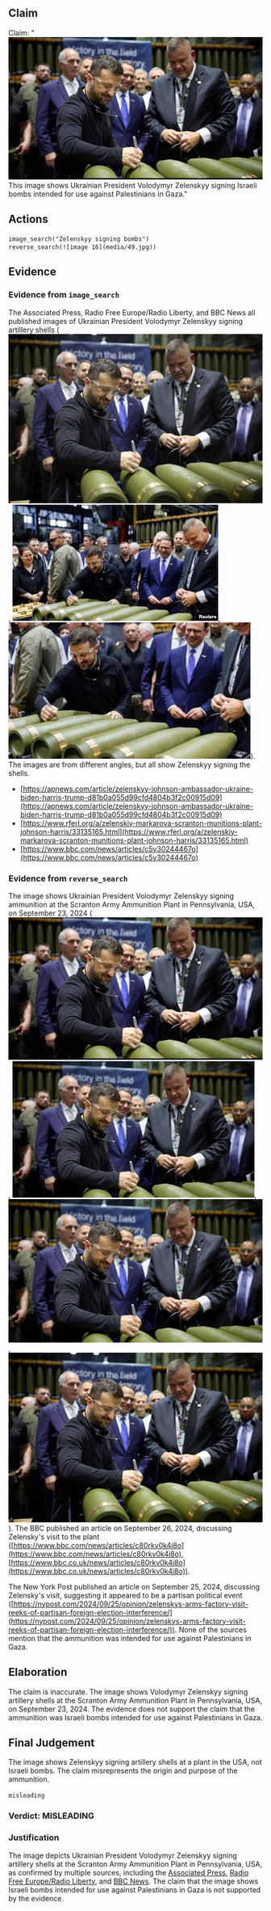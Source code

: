 ## Claim
Claim: "![image 16](media/49.jpg) This image shows Ukrainian President Volodymyr Zelenskyy signing Israeli bombs intended for use against Palestinians in Gaza."

## Actions
```
image_search("Zelenskyy signing bombs")
reverse_search(![image 16](media/49.jpg))
```

## Evidence
### Evidence from `image_search`
The Associated Press, Radio Free Europe/Radio Liberty, and BBC News all published images of Ukrainian President Volodymyr Zelenskyy signing artillery shells (![image 2213](media/2025-08-07_20-09-1754597376-342774.jpg), ![image 2214](media/2025-08-07_20-09-1754597377-142113.jpg), ![image 2215](media/2025-08-07_20-09-1754597377-540519.jpg)). The images are from different angles, but all show Zelenskyy signing the shells.

*   [https://apnews.com/article/zelenskyy-johnson-ambassador-ukraine-biden-harris-trump-d81b0a055d99cfd4804b3f2c00915d09](https://apnews.com/article/zelenskyy-johnson-ambassador-ukraine-biden-harris-trump-d81b0a055d99cfd4804b3f2c00915d09)
*   [https://www.rferl.org/a/zelenskiy-markarova-scranton-munitions-plant-johnson-harris/33135165.html](https://www.rferl.org/a/zelenskiy-markarova-scranton-munitions-plant-johnson-harris/33135165.html)
*   [https://www.bbc.com/news/articles/c5y30244467o](https://www.bbc.com/news/articles/c5y30244467o)


### Evidence from `reverse_search`
The image shows Ukrainian President Volodymyr Zelenskyy signing ammunition at the Scranton Army Ammunition Plant in Pennsylvania, USA, on September 23, 2024 (![image 16](media/49.jpg), ![image 954](media/2025-08-06_18-18-1754504302-187821.jpg), ![image 960](media/2025-08-06_18-18-1754504308-548113.jpg), ![image 963](media/2025-08-06_18-18-1754504311-967303.jpg)). The BBC published an article on September 26, 2024, discussing Zelensky's visit to the plant ([https://www.bbc.com/news/articles/c80rkv0k4j8o](https://www.bbc.com/news/articles/c80rkv0k4j8o), [https://www.bbc.co.uk/news/articles/c80rkv0k4j8o](https://www.bbc.co.uk/news/articles/c80rkv0k4j8o)).

The New York Post published an article on September 25, 2024, discussing Zelensky's visit, suggesting it appeared to be a partisan political event ([https://nypost.com/2024/09/25/opinion/zelenskys-arms-factory-visit-reeks-of-partisan-foreign-election-interference/](https://nypost.com/2024/09/25/opinion/zelenskys-arms-factory-visit-reeks-of-partisan-foreign-election-interference/)). None of the sources mention that the ammunition was intended for use against Palestinians in Gaza.


## Elaboration
The claim is inaccurate. The image shows Volodymyr Zelenskyy signing artillery shells at the Scranton Army Ammunition Plant in Pennsylvania, USA, on September 23, 2024. The evidence does not support the claim that the ammunition was Israeli bombs intended for use against Palestinians in Gaza.


## Final Judgement
The image shows Zelenskyy signing artillery shells at a plant in the USA, not Israeli bombs. The claim misrepresents the origin and purpose of the ammunition.

`misleading`

### Verdict: MISLEADING

### Justification
The image depicts Ukrainian President Volodymyr Zelenskyy signing artillery shells at the Scranton Army Ammunition Plant in Pennsylvania, USA, as confirmed by multiple sources, including the [Associated Press](https://apnews.com/article/zelenskyy-johnson-ambassador-ukraine-biden-harris-trump-d81b0a055d99cfd4804b3f2c00915d09), [Radio Free Europe/Radio Liberty](https://www.rferl.org/a/zelenskiy-markarova-scranton-munitions-plant-johnson-harris/33135165.html), and [BBC News](https://www.bbc.com/news/articles/c5y30244467o). The claim that the image shows Israeli bombs intended for use against Palestinians in Gaza is not supported by the evidence.
